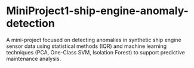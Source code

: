 # MiniProject1-ship-engine-anomaly-detection
A mini-project focused on detecting anomalies in synthetic ship engine sensor data using statistical methods (IQR) and machine learning techniques (PCA, One-Class SVM, Isolation Forest) to support predictive maintenance analysis.

